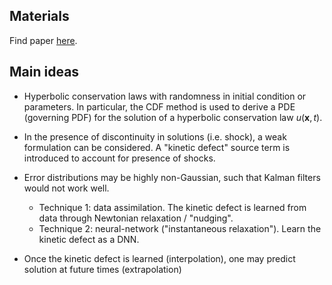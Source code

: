 Materials
---

Find paper [here](https://epubs.siam.org/doi/10.1137/19M1260773).

Main ideas
---
* Hyperbolic conservation laws with randomness in initial condition or parameters. In particular, the CDF method is used to derive a PDE (governing PDF) for the solution of a hyperbolic conservation law $u(\mathbf{x}, t)$. 

* In the presence of discontinuity in solutions (i.e. shock), a weak formulation can be considered. A "kinetic defect" source term is introduced to account for presence of shocks.

* Error distributions may be highly non-Gaussian, such that Kalman filters would not work well. 
	- Technique 1: data assimilation. The kinetic defect is learned from data through Newtonian relaxation / "nudging". 
	- Technique 2: neural-network ("instantaneous relaxation"). Learn the kinetic defect as a DNN. 

* Once the kinetic defect is learned (interpolation), one may predict solution at future times (extrapolation)






